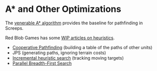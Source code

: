 # A\* and Other Optimizations

The [venerable A\* algorithm](https://www.redblobgames.com/pathfinding/a-star/introduction.html) provides the baseline for pathfinding in Screeps.

Red Blob Games has some [WIP articles on heuristics](https://www.redblobgames.com/blog/2024-05-05-wip-heuristics/).

- [Cooperative Pathfinding](https://theory.stanford.edu/~amitp/GameProgramming/MovingObstacles.html#predicting-obstacle-movement) (building a table of the paths of other units)
- JPS (generating paths, ignoring terrain costs)
- [Incremental heuristic search](https://en.wikipedia.org/wiki/Incremental_heuristic_search) (tracking moving targets)
- [Parallel Breadth-First Search](https://arxiv.org/abs/2210.16351)
